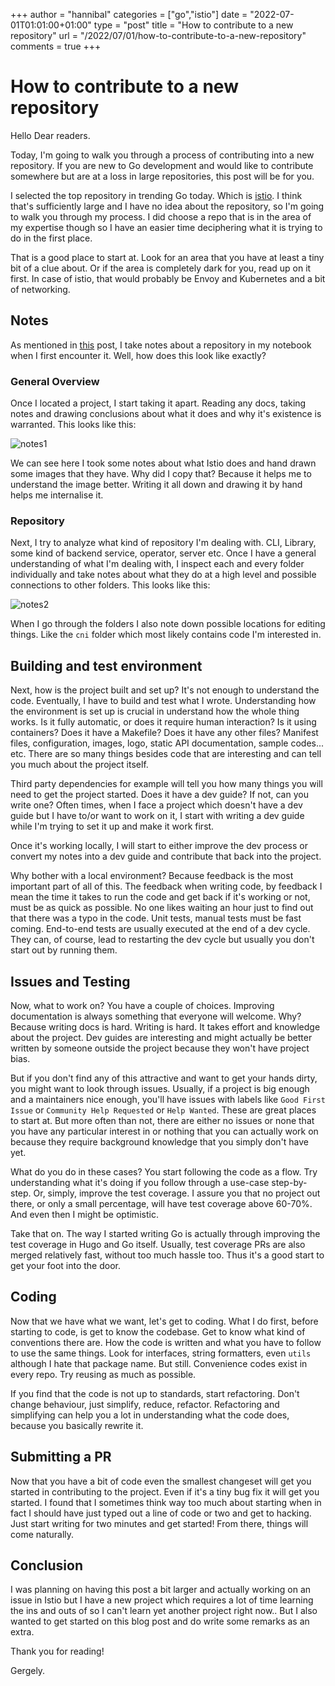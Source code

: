 +++
author = "hannibal"
categories = ["go","istio"]
date = "2022-07-01T01:01:00+01:00"
type = "post"
title = "How to contribute to a new repository"
url = "/2022/07/01/how-to-contribute-to-a-new-repository"
comments = true
+++

# How to contribute to a new repository

Hello Dear readers.

Today, I'm going to walk you through a process of contributing into a new repository. If you are new to Go development
and would like to contribute somewhere but are at a loss in large repositories, this post will be for you.

I selected the top repository in trending Go today. Which is [istio](https://github.com/istio/istio). I think that's
sufficiently large and I have no idea about the repository, so I'm going to walk you through my process. I did choose
a repo that is in the area of my expertise though so I have an easier time deciphering what it is trying to do in the
first place.

That is a good place to start at. Look for an area that you have at least a tiny bit of a clue about. Or if the area
is completely dark for you, read up on it first. In case of istio, that would probably be Envoy and Kubernetes and a bit
of networking.

## Notes

As mentioned in [this](https://skarlso.github.io/2022/06/26/hacking-on-capa/) post, I take notes about a repository in my notebook when I first encounter it. Well, how does
this look like exactly?

### General Overview

Once I located a project, I start taking it apart. Reading any docs, taking notes and drawing conclusions about what it
does and why it's existence is warranted. This looks like this:

![notes1](/img/2022/07/01/note1.jpeg)

We can see here I took some notes about what Istio does and hand drawn some images that they have. Why did I copy that?
Because it helps me to understand the image better. Writing it all down and drawing it by hand helps me internalise it.

### Repository

Next, I try to analyze what kind of repository I'm dealing with. CLI, Library, some kind of backend service, operator,
server etc. Once I have a general understanding of what I'm dealing with, I inspect each and every folder individually
and take notes about what they do at a high level and possible connections to other folders. This looks like this:

![notes2](/img/2022/07/01/note2.jpeg)

When I go through the folders I also note down possible locations for editing things. Like the `cni` folder which most
likely contains code I'm interested in.

## Building and test environment

Next, how is the project built and set up? It's not enough to understand the code. Eventually, I have to build and test
what I wrote. Understanding how the environment is set up is crucial in understand how the whole thing works. Is it fully
automatic, or does it require human interaction? Is it using containers? Does it have a Makefile? Does it have any other
files? Manifest files, configuration, images, logo, static API documentation, sample codes... etc. There are so many
things besides code that are interesting and can tell you much about the project itself.

Third party dependencies for example will tell you how many things you will need to get the project started. Does it have
a dev guide? If not, can you write one? Often times, when I face a project which doesn't have a dev guide but I have to/or
want to work on it, I start with writing a dev guide while I'm trying to set it up and make it work first.

Once it's working locally, I will start to either improve the dev process or convert my notes into a dev guide and
contribute that back into the project.

Why bother with a local environment? Because feedback is the most important part of all of this. The feedback when writing
code, by feedback I mean the time it takes to run the code and get back if it's working or not, must be as quick as
possible. No one likes waiting an hour just to find out that there was a typo in the code. Unit tests, manual tests must
be fast coming. End-to-end tests are usually executed at the end of a dev cycle. They can, of course, lead to restarting
the dev cycle but usually you don't start out by running them.

## Issues and Testing

Now, what to work on? You have a couple of choices. Improving documentation is always something that everyone will welcome.
Why? Because writing docs is hard. Writing is hard. It takes effort and knowledge about the project. Dev guides are
interesting and might actually be better written by someone outside the project because they won't have project bias.

But if you don't find any of this attractive and want to get your hands dirty, you might want to look through issues.
Usually, if a project is big enough and a maintainers nice enough, you'll have issues with labels like `Good First Issue`
or `Community Help Requested` or `Help Wanted`. These are great places to start at. But more often than not, there are
either no issues or none that you have any particular interest in or nothing that you can actually work on because they
require background knowledge that you simply don't have yet.

What do you do in these cases? You start following the code as a flow. Try understanding what it's doing if you follow
through a use-case step-by-step. Or, simply, improve the test coverage. I assure you that no project out there, or only
a small percentage, will have test coverage above 60-70%. And even then I might be optimistic.

Take that on. The way I started writing Go is actually through improving the test coverage in Hugo and Go itself. Usually,
test coverage PRs are also merged relatively fast, without too much hassle too. Thus it's a good start to get your foot
into the door.

## Coding

Now that we have what we want, let's get to coding. What I do first, before starting to code, is get to know the codebase.
Get to know what kind of conventions there are. How the code is written and what you have to follow to use the same
things. Look for interfaces, string formatters, even `utils` although I hate that package name. But still. Convenience
codes exist in every repo. Try reusing as much as possible.

If you find that the code is not up to standards, start refactoring. Don't change behaviour, just simplify, reduce, refactor.
Refactoring and simplifying can help you a lot in understanding what the code does, because you basically rewrite it.

## Submitting a PR

Now that you have a bit of code even the smallest changeset will get you started in contributing to the project.
Even if it's a tiny bug fix it will get you started. I found that I sometimes think way too much about starting when in
fact I should have just typed out a line of code or two and get to hacking. Just start writing for two minutes and get
started! From there, things will come naturally.

## Conclusion

I was planning on having this post a bit larger and actually working on an issue in Istio but I have a new project which
requires a lot of time learning the ins and outs of so I can't learn yet another project right now.. But I also wanted
to get started on this blog post and do write some remarks as an extra.

Thank you for reading!

Gergely.




